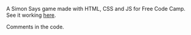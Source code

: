 A Simon Says game made with HTML, CSS and JS for Free Code Camp. See it working [here](http://codepen.io/gionaufal/pen/dGxXqp).

Comments in the code.
